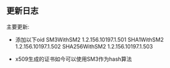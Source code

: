 ## 更新日志

主要更新:
- 添加以下oid
    SM3WithSM2 1.2.156.10197.1.501
    SHA1WithSM2 1.2.156.10197.1.502
    SHA256WithSM2 1.2.156.10197.1.503

- x509生成的证书如今可以使用SM3作为hash算法
